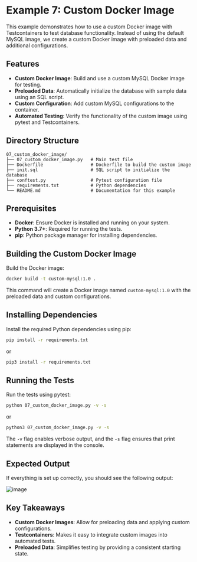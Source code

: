 # Example 7: Custom Docker Image

This example demonstrates how to use a custom Docker image with Testcontainers to test database functionality. Instead of using the default MySQL image, we create a custom Docker image with preloaded data and additional configurations.

## Features

- **Custom Docker Image**: Build and use a custom MySQL Docker image for testing.
- **Preloaded Data**: Automatically initialize the database with sample data using an SQL script.
- **Custom Configuration**: Add custom MySQL configurations to the container.
- **Automated Testing**: Verify the functionality of the custom image using pytest and Testcontainers.

## Directory Structure

```
07_custom_docker_image/
├── 07_custom_docker_image.py   # Main test file
├── Dockerfile                  # Dockerfile to build the custom image
├── init.sql                    # SQL script to initialize the database
├── conftest.py                 # Pytest configuration file
├── requirements.txt            # Python dependencies
└── README.md                   # Documentation for this example
```

## Prerequisites

- **Docker**: Ensure Docker is installed and running on your system.
- **Python 3.7+**: Required for running the tests.
- **pip**: Python package manager for installing dependencies.

## Building the Custom Docker Image

Build the Docker image:
```bash
docker build -t custom-mysql:1.0 .
```
This command will create a Docker image named `custom-mysql:1.0` with the preloaded data and custom configurations.

## Installing Dependencies

Install the required Python dependencies using pip:
```bash
pip install -r requirements.txt
```
or
```bash
pip3 install -r requirements.txt
```
## Running the Tests

Run the tests using pytest:
```bash
python 07_custom_docker_image.py -v -s
```
or
```bash
python3 07_custom_docker_image.py -v -s
```
The `-v` flag enables verbose output, and the `-s` flag ensures that print statements are displayed in the console.

## Expected Output

If everything is set up correctly, you should see the following output:

![image](https://github.com/user-attachments/assets/46046a53-a270-4df1-9b5e-b47ed801455b)


## Key Takeaways

- **Custom Docker Images**: Allow for preloading data and applying custom configurations.
- **Testcontainers**: Makes it easy to integrate custom images into automated tests.
- **Preloaded Data**: Simplifies testing by providing a consistent starting state.

